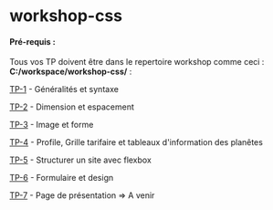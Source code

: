 # workshop-css

#### Pré-requis :
Tous vos TP doivent être dans le repertoire workshop comme ceci : **C:/workspace/workshop-css/** : 


[TP-1](tp-1.md) - Généralités et syntaxe

[TP-2](tp-2.md) -  Dimension et espacement

[TP-3](tp-3/tp-3.md) - Image et forme

[TP-4](tp-4/tp-4.md) - Profile, Grille tarifaire et tableaux d'information des planêtes

[TP-5](tp-5/tp-5.md) - Structurer un site avec flexbox

[TP-6](tp-6/tp-6.md) - Formulaire et design

 
[TP-7](tp-7/tp-7.md) - Page de présentation => A venir
